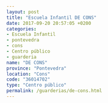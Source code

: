 ```yaml
---
layout: post
title: "Escuela Infantil DE CONS"
date: 2017-09-20 20:57:05 +0200
categories:
- Escuela Infantil
- pontevedra
- cons
- Centro público
- guarderia
name: "DE CONS"
province: "Pontevedra"
location: "Cons"
code: "36014702"
type: "Centro público"
permalink: /guarderias/de-cons.html
---
```

